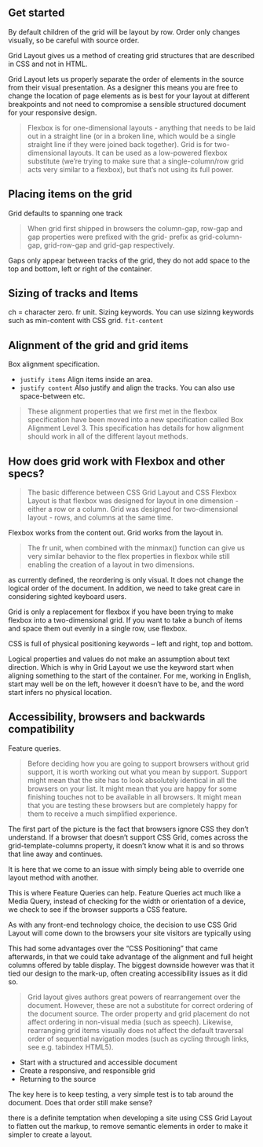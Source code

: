 ## Get started
By default children of the grid will be layout by row.
Order only changes visually, so be careful with source order.

Grid Layout gives us a method of creating grid structures that are described in CSS and not in HTML.

Grid Layout lets us properly separate the order of elements in the source from their visual presentation. As a designer this means you are free to change the location of page elements as is best for your layout at different breakpoints and not need to compromise a sensible structured document for your responsive design.

> Flexbox is for one-dimensional layouts - anything that needs to be laid out in a straight line (or in a broken line, which would be a single straight line if they were joined back together). Grid is for two-dimensional layouts. It can be used as a low-powered flexbox substitute (we’re trying to make sure that a single-column/row grid acts very similar to a flexbox), but that’s not using its full power.

## Placing items on the grid
Grid defaults to spanning one track

>  When grid first shipped in browsers the column-gap, row-gap and gap properties were prefixed with the grid- prefix as grid-column-gap, grid-row-gap and grid-gap respectively.

Gaps only appear between tracks of the grid, they do not add space to the top and bottom, left or right of the container. 

## Sizing of tracks and Items
ch = character zero. fr unit. Sizing keywords.
You can use sizinng keywords such as min-content with CSS grid. `fit-content`

## Alignment of the grid and grid items
Box alignment specification. 
* `justify items` Align items inside an area.
* `justify content` Also justify and align the tracks.
You can also use space-between etc. 

> These alignment properties that we first met in the flexbox specification have been moved into a new specification called Box Alignment Level 3. This specification has details for how alignment should work in all of the different layout methods.

## How does grid work with Flexbox and other specs?
> The basic difference between CSS Grid Layout and CSS Flexbox Layout is that flexbox was designed for layout in one dimension - either a row or a column. Grid was designed for two-dimensional layout - rows, and columns at the same time.

Flexbox works from the content out.
Grid works from the layout in. 

> The fr unit, when combined with the minmax() function can give us very similar behavior to the flex properties in flexbox while still enabling the creation of a layout in two dimensions.

as currently defined, the reordering is only visual. It does not change the logical order of the document. In addition, we need to take great care in considering sighted keyboard users.

Grid is only a replacement for flexbox if you have been trying to make flexbox into a two-dimensional grid. If you want to take a bunch of items and space them out evenly in a single row, use flexbox.

CSS is full of physical positioning keywords – left and right, top and bottom.

Logical properties and values do not make an assumption about text direction. Which is why in Grid Layout we use the keyword start when aligning something to the start of the container. For me, working in English, start may well be on the left, however it doesn’t have to be, and the word start infers no physical location.

## Accessibility, browsers and backwards compatibility
Feature queries.

> Before deciding how you are going to support browsers without grid support, it is worth working out what you mean by support. Support might mean that the site has to look absolutely identical in all the browsers on your list. It might mean that you are happy for some finishing touches not to be available in all browsers. It might mean that you are testing these browsers but are completely happy for them to receive a much simplified experience.

The first part of the picture is the fact that browsers ignore CSS they don’t understand. If a browser that doesn’t support CSS Grid, comes across the grid-template-columns property, it doesn’t know what it is and so throws that line away and continues.

It is here that we come to an issue with simply being able to override one layout method with another. 

This is where Feature Queries can help. Feature Queries act much like a Media Query, instead of checking for the width or orientation of a device, we check to see if the browser supports a CSS feature.

As with any front-end technology choice, the decision to use CSS Grid Layout will come down to the browsers your site visitors are typically using

This had some advantages over the “CSS Positioning” that came afterwards, in that we could take advantage of the alignment and full height columns offered by table display. The biggest downside however was that it tied our design to the mark-up, often creating accessibility issues as it did so.

> Grid layout gives authors great powers of rearrangement over the document. However, these are not a substitute for correct ordering of the document source. The order property and grid placement do not affect ordering in non-visual media (such as speech). Likewise, rearranging grid items visually does not affect the default traversal order of sequential navigation modes (such as cycling through links, see e.g. tabindex HTML5).

* Start with a structured and accessible document
* Create a responsive, and responsible grid
* Returning to the source

The key here is to keep testing, a very simple test is to tab around the document. Does that order still make sense? 

there is a definite temptation when developing a site using CSS Grid Layout to flatten out the markup, to remove semantic elements in order to make it simpler to create a layout.
